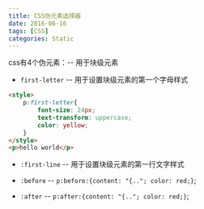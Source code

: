 ```yaml
---
title: CSS伪元素选择器
date: 2016-06-16
tags: [CSS]
categories: Static
---
```


css有4个伪元素：-- 用于块级元素

- `first-letter` -- 用于设置块级元素的第一个字母样式

```html
<style>
    p:first-letter{
        font-size: 24px;
        text-transform: uppercase;
        color: yellow;
    }
</style>
<p>hello world</p>
```

- `:first-line` -- 用于设置块级元素的第一行文字样式

- `:before` -- `p:before:{content: "{.."; color: red;}`;
- `:after` -- `p:after:{content: "{.."; color: red;}`;